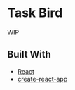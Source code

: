 # Task Bird

WIP

## Built With

- [React](https://reactjs.org/)
- [create-react-app](https://github.com/facebook/create-react-app)
